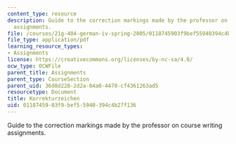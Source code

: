 ```yaml
---
content_type: resource
description: Guide to the correction markings made by the professor on course writing
  assignments.
file: /courses/21g-404-german-iv-spring-2005/0118745903f9bef55940394c4b27f136_MIT21G_404S05_korrekturzei.pdf
file_type: application/pdf
learning_resource_types:
- Assignments
license: https://creativecommons.org/licenses/by-nc-sa/4.0/
ocw_type: OCWFile
parent_title: Assignments
parent_type: CourseSection
parent_uid: 36d8d228-2d2a-04a0-4470-cf4361263ad5
resourcetype: Document
title: Korrekturzeichen
uid: 01187459-03f9-bef5-5940-394c4b27f136
---
```

Guide to the correction markings made by the professor on course writing assignments.